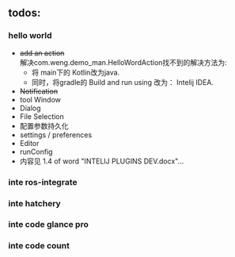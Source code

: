 

## todos:
### hello world
* ~~add an action~~ <br/>
  解决com.weng.demo_man.HelloWordAction找不到的解决方法为:
  * 将 main下的 Kotlin改为java.
  * 同时，将gradle的 Build and run using 改为： Intelij IDEA.
* ~~Notification~~
* tool Window
* Dialog
* File Selection
* 配置参数持久化
* settings / preferences
* Editor
* runConfig
* 内容见 1.4 of word "INTELIJ PLUGINS DEV.docx"... 

### inte ros-integrate
### inte hatchery
### inte code glance pro
### inte code count